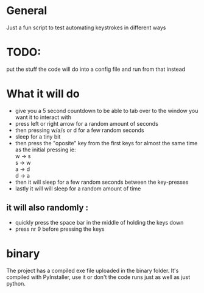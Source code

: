 # General

Just a fun script to test automating keystrokes in different ways

# TODO:
put the stuff the code will do into a config file and run from that instead

# What it will do
* give you a 5 second countdown to be able to tab over to the window you want it to interact with
* press left or right arrow for a random amount of seconds
* then pressing w/a/s or d for a few random seconds
* sleep for a tiny bit
* then press the "oposite" key from the first keys for almost the same time as the initial pressing ie:  
  w -> s  
  s -> w  
  a -> d  
  d -> a  
* then it will sleep for a few random seconds between the key-presses
* lastly it will will sleep for a random amount of time


## it will also randomly :
* quickly press the space bar in the middle of holding the keys down
* press nr 9 before pressing the keys

# binary
The project has a compiled exe file uploaded in the binary folder.
It's compiled with PyInstaller, use it or don't the code runs just as well as just python.
